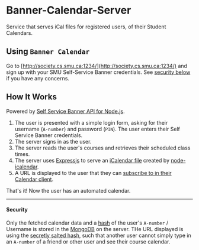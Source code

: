 Banner-Calendar-Server
======================

Service that serves iCal files for registered users, of their Student Calendars.

## Using `Banner Calendar`
Go to [http://society.cs.smu.ca:1234/](http://society.cs.smu.ca:1234/) and sign up with your SMU Self-Service Banner credentials. See [security below](#security) if you have any concerns.

## How It Works

Powered by [Self Service Banner API for Node.js](https://github.com/SMU-CS-and-Math-Society/Self-Service).

1. The user is presented with a simple login form, asking for their username (`A-number`) and password (`PIN`). The user enters their Self Service Banner credentials.
2. The server signs in as the user.
3. The server reads the user's courses and retrieves their scheduled class times.
4. The server uses [Expressjs](http://expressjs.com/) to serve an [iCalendar file](http://en.wikipedia.org/wiki/ICalendar) created by [node-icalendar](https://github.com/tritech/node-icalendar).
5. A URL is displayed to the user that they can [subscribe to in their Calendar client](http://support.apple.com/kb/ht5029).

That's it! Now the user has an automated calendar.

----- 

#### Security

Only the fetched calendar data and a [hash](http://en.wikipedia.org/wiki/Cryptographic_hash_function) of the user's `A-number` / Username is stored in the [MongoDB](http://www.mongodb.org/) on the server. THe URL displayed is using the [secretly salted hash](http://en.wikipedia.org/wiki/Salt_(cryptography)), such that another user cannot simply type in an `A-number` of a friend or other user and see their course calendar.

